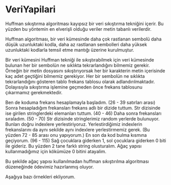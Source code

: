 # VeriYapilari

Huffman sıkıştırma algoritması kayıpsız bir veri sıkıştırma tekniğini içerir. Bu yüzden bu yöntemin en elverişli olduğu veriler metin tabanlı verilerdir. 

Huffman algoritması, bir veri kümesinde daha çok rastlanan sembolü daha düşük uzunluktaki kodla, daha az rastlanan sembolleri daha yüksek uzunluktaki kodlarla temsil etme mantığı üzerine kurulmuştur.

Bir veri kümesini Huffman tekniği ile sıkıştırabilmek için veri kümesinde bulunan her bir sembolün ne sıklıkta tekrarlandığını bilmemiz gerekir. Örneğin bir metin dosyasını sıkıştırıyorsak her bir karakterin metin içerisinde kaç adet geçtiğini bilmemiz gerekiyor. Her bir sembolün ne sıklıkta tekrarlandığını gösteren tablo frekans tablosu olarak adlandırılmaktadır.
Dolayısıyla sıkıştırma işlemine geçmeden önce frekans tablosunu çıkarmamız gerekmektedir. 

Ben de koduma frekans hesaplamayla başladım. (26 - 39 satırları arası)
Sonra hesapladığım frekansları frekans adlı bir dizide tuttum. Str dizisinde ise girilen stringlerdeki elemanları tuttum. (40 - 46)
Daha sonra frekansları sıraladım. (50 - 70)
Str dizisinde stringlerimiz random yerlerde bulunuyor. Bunları doğru indexlere yerlestiriyoruz. Yerlestirdiğimiz indexlerin frekanslarını da aynı sekilde aynı indexlere yerlestirmemiz gerek. (Bu yüzden 72 - 85 arası onu yapıyorum.)
En son da kod bulma kısmına geçiyorum. (96 - 115)
Sağ çocuklara giderken 1, sol çocuklara giderken 0 biti ile gideriz. Bu yüzden 2 tane farklı string olusturalım. Ağaç yapısı kullanmadığımız için kökümüze 0 bitini atayalim.

Bu şekilde ağaç yapısı kullanılmadan huffman sıkıştırılma algoritması düzeneğinde ödevimiz hazırlanmış oluyor.

Aşağıya bazı örnekleri ekliyorum.
